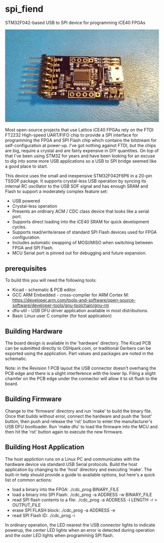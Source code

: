 # spi_fiend
STM32F042-based USB to SPI device for programming iCE40 FPGAs

![board](doc/board.jpg)

Most open-source projects that use Lattice iCE40 FPGAs rely on the FTDI
FT2232 High-speed UART/FIFO chip to provide a SPI interface for programming
the FPGA and SPI Flash chip which contains the bitstream for self-configuration
at power-up. I've got nothing against FTDI, but the chips are big, require
a crystal and are fairly expensive in DIY quantities. On top of that I've been
using STM32 for years and have been looking for an excuse to dig into some
more USB applications so a USB to SPI bridge seemed like a good place to start.

This device uses the small and inexpensive STM32F042F6P6 in a 20-pin TSSOP
package. It supports crystal-less USB operation by syncing its internal RC
oscillator to the USB SOF signal and has enough SRAM and Flash to support a
moderately complex feature set:

* USB powered
* Crystal-less operation
* Presents an ordinary ACM / CDC class device that looks like a serial port.
* Supports direct loading into the iCE40 SRAM for quick development cycles.
* Supports read/write/erase of standard SPI Flash devices used for FPGA configuration.
* Includes automatic swapping of MOSI/MISO when switching between FPGA and SPI Flash.
* MCU Serial port is pinned out for debugging and future expansion.

## prerequisites
To build this you will need the following tools:

* Kicad - schematic & PCB editor.
* GCC ARM Embedded - cross-compiler for ARM Cortex M: https://developer.arm.com/tools-and-software/open-source-software/developer-tools/gnu-toolchain/gnu-rm
* dfu-util - USB DFU driver application available in most distributions.
* Basic Linux user C compiler (for host application)

## Building Hardware

The board design is available in the 'hardware' directory. The Kicad PCB can
be submitted directly to OSHpark.com, or traditional Gerbers can be exported
using the application. Part values and packages are noted in the schematic.

Note: in the Revision 1 PCB layout the USB connector doesn't overhang the PCB
edge and there is a slight interference with the lower lip. Filing a slight
chamfer on the PCB edge under the connector will allow it to sit flush to the
board.

## Building Firmware

Change to the 'firmware' directory and run 'make' to build the binary file.
Once that builds without error, connect the hardware and push the 'boot'
button, then push and release the 'rst' button to enter the manufacturer's
USB DFU bootloader. Run 'make dfu' to load the firmware into the MCU and then
hit the 'rst' button again to execute the new firmware.

## Building Host Application

The host appliction runs on a Linux PC and communicates with the hardware
device via standard USB Serial protocols. Build the host application by changing
to the 'host' directory and executing 'make'. The built-in help should provide
a guide to available options, but here's a quick list of common actions:

* load a binary into the FPGA: ./cdc_prog BINARY_FILE
* load a binary into SPI Flash: ./cdc_prog -a ADDRESS -w BINARY_FILE
* read SPI flash contents to a file: ./cdc_prog -a ADDRESS -l LENGTH -r > OUTPUT_FILE
* erase SPI FLASH block: ./cdc_prog -a ADDRESS -e
* read SPI Flash ID: ./cdc_prog -i

In ordinary operation, the LED nearest the USB connector lights to indicate powerup,
the center LED lights when an error is detected during operation and the outer LED
lights when programming SPI flash.


